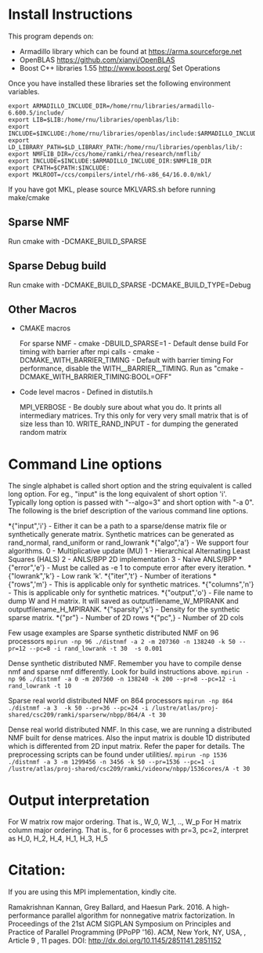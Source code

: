 Install Instructions
====================

This program depends on:

- Armadillo library which can be found at https://arma.sourceforge.net
- OpenBLAS https://github.com/xianyi/OpenBLAS
- Boost C++ libraries 1.55 http://www.boost.org/ Set Operations

Once you have installed these libraries set the following environment variables.

````
export ARMADILLO_INCLUDE_DIR=/home/rnu/libraries/armadillo-6.600.5/include/
export LIB=$LIB:/home/rnu/libraries/openblas/lib:
export INCLUDE=$INCLUDE:/home/rnu/libraries/openblas/include:$ARMADILLO_INCLUDE_DIR:
export LD_LIBRARY_PATH=$LD_LIBRARY_PATH:/home/rnu/libraries/openblas/lib/:
export NMFLIB_DIR=/ccs/home/ramki/rhea/research/nmflib/
export INCLUDE=$INCLUDE:$ARMADILLO_INCLUDE_DIR:$NMFLIB_DIR
export CPATH=$CPATH:$INCLUDE:
export MKLROOT=/ccs/compilers/intel/rh6-x86_64/16.0.0/mkl/
````

If you have got MKL, please source MKLVARS.sh before running make/cmake

Sparse NMF
---------
Run cmake with -DCMAKE_BUILD_SPARSE

Sparse Debug build
------------------
Run cmake with -DCMAKE_BUILD_SPARSE -DCMAKE_BUILD_TYPE=Debug

Other Macros
-------------

* CMAKE macros

  For sparse NMF - cmake -DBUILD_SPARSE=1 - Default dense build
  For timing with barrier after mpi calls - cmake -DCMAKE_WITH_BARRIER_TIMING - Default with barrier timing
  For performance, disable the WITH__BARRIER__TIMING. Run as "cmake -DCMAKE_WITH_BARRIER_TIMING:BOOL=OFF"

* Code level macros - Defined in distutils.h

  MPI_VERBOSE - Be doubly sure about what you do. It prints all intermediary matrices.
			   Try this only for very very small matrix that is of size less than 10.
  WRITE_RAND_INPUT - for dumping the generated random matrix

Command Line options
====================

The single alphabet is called short option and the string equivalent is called long option. 
For eg., "input" is the long equivalent of short option 'i'. Typically long option is passed
with "--algo=3" and short option with "-a 0". The following is the brief description of 
the various command line options. 

*{"input",'i'} - Either it can be a path to a sparse/dense 
matrix file or synthetically generate matrix. Synthetic matrices can be 
generated as rand_normal, rand_uniform or rand_lowrank
*{"algo",'a'} - We support four algorithms. 
  0 - Multiplicative update (MU)
  1 - Hierarchical Alternating Least Squares (HALS)
  2 - ANLS/BPP 2D implementation
  3 - Naive ANLS/BPP 
*{"error",'e'} - Must be called as -e 1 to compute error
after every iteration.
*{"lowrank",'k'} - Low rank 'k'. 
*{"iter",'t'} - Number of iterations
*{"rows",'m'} - This is applicable only for synthetic matrices. 
*{"columns",'n'} - This is applicable only for synthetic matrices. 
*{"output",'o'} - File name to dump W and H matrix. 
It will saved as outputfilename_W_MPIRANK and outputfilename_H_MPIRANK. 
*{"sparsity",'s'} - Density for the synthetic sparse matrix. 
*{"pr"} - Number of 2D rows
*{"pc",} - Number of 2D cols

Few usage examples are
Sparse synthetic distributed NMF on 96 processors 
````mpirun -np 96 ./distnmf -a 2 -m 207360 -n 138240 -k 50 --pr=12 --pc=8 -i rand_lowrank -t 30  -s 0.001````

Dense synthetic distributed NMF. Remember you have to compile dense nmf and sparse nmf differently. 
Look for build instructions above. 
````mpirun -np 96 ./distnmf -a 0 -m 207360 -n 138240 -k 200 --pr=8 --pc=12 -i rand_lowrank -t 10````

Sparse real world distributed NMF on 864 processors
````mpirun -np 864 ./distnmf -a 3  -k 50 --pr=36 --pc=24 -i /lustre/atlas/proj-shared/csc209/ramki/sparserw/nbpp/864/A -t 30````

Dense real world distributed NMF. In this case, we are running a distributed NMF built for dense matrices.
Also the input matrix is double 1D distributed which is differented from 2D input matrix. Refer the paper 
for details. The preprocessing scripts can be found under utilities/. 
````mpirun -np 1536 ./distnmf -a 3 -m 1299456 -n 3456 -k 50 --pr=1536 --pc=1 -i /lustre/atlas/proj-shared/csc209/ramki/videorw/nbpp/1536cores/A -t 30````

Output interpretation
======================
For W matrix row major ordering. That is., W_0, W_1, .., W_p
For H matrix column major ordering. That is., for 6 processes
with pr=3, pc=2, interpret as H_0, H_2, H_4, H_1, H_3, H_5

Citation:
=========

If you are using this MPI implementation, kindly cite.

Ramakrishnan Kannan, Grey Ballard, and Haesun Park. 2016. A high-performance parallel algorithm for nonnegative matrix factorization. In Proceedings of the 21st ACM SIGPLAN Symposium on Principles and Practice of Parallel Programming (PPoPP '16). ACM, New York, NY, USA, , Article 9 , 11 pages. DOI: http://dx.doi.org/10.1145/2851141.2851152
